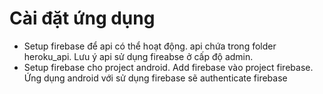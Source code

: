 # Cài đặt ứng dụng
* Setup firebase để api có thể hoạt động. api chứa trong folder heroku_api. Lưu ý api sử dụng fireabse ở cấp độ admin.
* Setup firebase cho project android. Add firebase vào project firebase. Ứng dụng android với sử dụng firebase sẽ authenticate firebase
